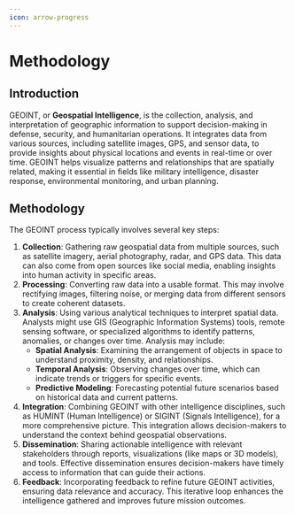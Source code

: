 ```yaml
---
icon: arrow-progress
---
```


# Methodology

## Introduction

GEOINT, or **Geospatial Intelligence**, is the collection, analysis, and interpretation of geographic information to support decision-making in defense, security, and humanitarian operations. It integrates data from various sources, including satellite images, GPS, and sensor data, to provide insights about physical locations and events in real-time or over time. GEOINT helps visualize patterns and relationships that are spatially related, making it essential in fields like military intelligence, disaster response, environmental monitoring, and urban planning.

## Methodology

The GEOINT process typically involves several key steps:

1. **Collection**: Gathering raw geospatial data from multiple sources, such as satellite imagery, aerial photography, radar, and GPS data. This data can also come from open sources like social media, enabling insights into human activity in specific areas.
2. **Processing**: Converting raw data into a usable format. This may involve rectifying images, filtering noise, or merging data from different sensors to create coherent datasets.
3. **Analysis**: Using various analytical techniques to interpret spatial data. Analysts might use GIS (Geographic Information Systems) tools, remote sensing software, or specialized algorithms to identify patterns, anomalies, or changes over time. Analysis may include:
   * **Spatial Analysis**: Examining the arrangement of objects in space to understand proximity, density, and relationships.
   * **Temporal Analysis**: Observing changes over time, which can indicate trends or triggers for specific events.
   * **Predictive Modeling**: Forecasting potential future scenarios based on historical data and current patterns.
4. **Integration**: Combining GEOINT with other intelligence disciplines, such as HUMINT (Human Intelligence) or SIGINT (Signals Intelligence), for a more comprehensive picture. This integration allows decision-makers to understand the context behind geospatial observations.
5. **Dissemination**: Sharing actionable intelligence with relevant stakeholders through reports, visualizations (like maps or 3D models), and tools. Effective dissemination ensures decision-makers have timely access to information that can guide their actions.
6. **Feedback**: Incorporating feedback to refine future GEOINT activities, ensuring data relevance and accuracy. This iterative loop enhances the intelligence gathered and improves future mission outcomes.



